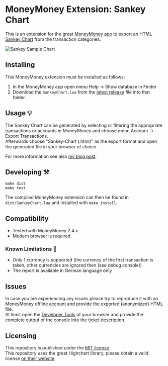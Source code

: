 # MoneyMoney Extension: Sankey Chart

This is an extension for the great [MoneyMoney app](https://moneymoney-app.com/) to export an HTML [Sankey Chart](https://de.wikipedia.org/wiki/Sankey-Diagramm) from the transaction categories.

![Sankey Sample Chart](https://dev-investor.de/wp-content/uploads/moneymoney_sankey_diagramm-1.jpg)

## Installing

This MoneyMoney extension must be installed as follows:
1. In the MoneyMoney app open menu Help → Show database in Finder
2. Download the `SankeyChart.lua` from the [latest release](https://github.com/ma4nn/moneymoney-sankey/releases/latest/download/SankeyChart.lua) file into that folder.

## Usage 💡

The Sankey Chart can be generated by selecting or filtering the appropriate transactions or accounts in MoneyMoney and choose menu Account → Export Transactions.  
Afterwards choose "Sankey-Chart (.html)" as the export format and open the generated file in your browser of choice.

For more information see also [my blog post](https://dev-investor.de/finanz-apps/money-money/kategorien-budgets-nutzen/).

## Developing ⚒️

```
make dist
make test
```

The compiled MoneyMoney extension can then be found in `dist/SankeyChart.lua` and installed with `make install`.

## Compatibility

- Tested with MoneyMoney 2.4.x
- Modern browser is required

### Known Limitations 🚧
- Only 1 currency is supported (the currency of the first transaction is taken, other currencies are ignored then (see debug console))
- The report is available in German language only

## Issues
In case you are experiencing any issues please try to reproduce it with an MoneyMoney offline account and provide the exported (anonymized) HTML file.  
At least open the [Developer Tools](https://developer.chrome.com/docs/devtools/open?hl=de) of your browser and provide the complete output of the console into the ticket description.

## Licensing

This repository is published under the [MIT license](./LICENSE).  
This repository uses the great Highchart library, please obtain a valid license [on their website](https://shop.highcharts.com/).
